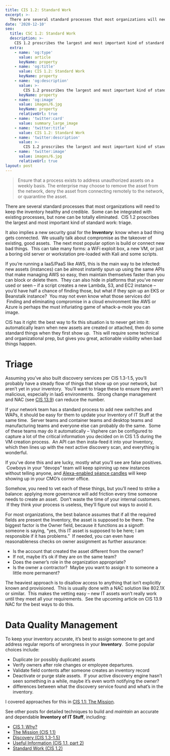```yaml
---
title: CIS 1.2: Standard Work
excerpt: >-
  There are several standard processes that most organizations will need to keep the inventory healthy and credible.  Some can be integrated with existing processes, but none can be totally eliminated.  CIS 1.2 proscribes the largest and most important kind of standard work: triage.  
date: '2020-12-10'
seo:
  title: CSC 1.2: Standard Work
  description: >-
    CIS 1.2 proscribes the largest and most important kind of standard work: triage. 
  extra:
    - name: 'og:type'
      value: article
      keyName: property
    - name: 'og:title'
      value: CIS 1.2: Standard Work
      keyName: property
    - name: 'og:description'
      value: >-
        CIS 1.2 proscribes the largest and most important kind of standard work: triage. 
      keyName: property
    - name: 'og:image'
      value: images/6.jpg
      keyName: property
      relativeUrl: true
    - name: 'twitter:card'
      value: summary_large_image
    - name: 'twitter:title'
      value: CIS 1.2: Standard Work
    - name: 'twitter:description'
      value: >-
        CIS 1.2 proscribes the largest and most important kind of standard work: triage. 
    - name: 'twitter:image'
      value: images/6.jpg
      relativeUrl: true
layout: post
---
```

> Ensure that a process exists to address unauthorized assets on a weekly basis. The enterprise may choose to remove the asset from the network, deny the asset from connecting remotely to the network, or quarantine the asset.


There are several standard processes that most organizations will need to keep the inventory healthy and credible.  Some can be integrated with existing processes, but none can be totally eliminated.  CIS 1.2 proscribes the largest and most important kind of standard work: triage.  

It also implies a new security goal for the **Inventory**: know when a bad thing gets connected.  We usually talk about compromise as the takeover of existing, good assets.  The next most popular option is build or connect new bad things.  This can take many forms: a WiFi exploit box, a new VM, or just a boring old server or workstation pre-loaded with Kali and some scripts.  

If you’re running a IaaS/PaaS like AWS, this is the main way to be infected: new assets (instances) can be almost instantly spun up using the same APIs that make managing AWS so easy, then maintain themselves faster than you can block or delete them.  They can also hide in platforms that you’ve never used or seen – if a script creates a new Lambda, S3, and EC2 instance – you’d have half a chance of finding those, but what if they spin up an EKS or Beanstalk instance?  You may not even know what those services do!  Finding and eliminating compromise in a cloud environment like AWS or Azure is perhaps the must infuriating game of whack-a-mole you can image.  

CIS has it right: the best way to fix this situation is to never get into it: automatically learn when new assets are created or attached, then do some standard things when they first show up.  This will require some technical and organizational prep, but gives you great, actionable visibility when bad things happen.  

# Triage

Assuming you’ve also built discovery services per CIS 1.3-1.5, you’ll probably have a steady flow of things that show up on your network, but aren’t yet in your inventory.  You’ll want to triage these to ensure they aren’t malicious, especially in IaaS environments.  Strong change management and NAC (see [CIS 13.9](/cis13_9)) can reduce the number.  

If your network team has a standard process to add new switches and WAPs, it should be easy for them to update your Inventory of IT Stuff at the same time.  Server teams and container teams and desktop teams and manufacturing teams and everyone else can probably do the same.  Some of these teams may do it automatically – Vsphere can be configured to capture a lot of the critical information you decided on in CIS 1.5 during the VM creation process.  An API can then insta-feed it into your Inventory, which then lines up with the next active discovery scan, and everything is wonderful.  

If you’ve done this and are lucky, mostly what you’ll see are false positives.  Cowboys in your “devops” team will keep spinning up new instances without telling anyone, and [Alexa-enabled séance candles](https://www.kickstarter.com/projects/candletouch/candle-touch-the-first-smart-connected-real-flame-candle) will keep showing up in your CMO’s corner office.  

Somehow, you need to vet each of these things, but you’ll need to strike a balance: applying more governance will add friction every time someone needs to create an asset.  Don’t waste the time of your internal customers.  If they think your process is useless, they’ll figure out ways to avoid it.  

For most organizations, the best balance assumes that if all the required fields are present the Inventory, the asset is supposed to be there.  The biggest factor is the Owner field, because it functions as a signoff: someone is saying, “yes, this IT asset is supposed to be here; I am responsible if it has problems.”  If needed, you can even have reasonableness checks on owner assignment as further assurance:

*   Is the account that created the asset different from the owner?  
*   If not, maybe it’s ok if they are on the same team?  
*   Does the owner’s role in the organization appropriate?  
*   Is the owner a contractor?  Maybe you want to assign it to someone a little more permanent?  

The heaviest approach is to disallow access to anything that isn’t explicitly known and provisioned.  This is usually done with a NAC solution like 802.1X or similar.  This makes the vetting easy – new IT assets won’t really work until they meet all your requirements.  See the upcoming article on CIS 13.9 NAC for the best ways to do this.  

# Data Quality Management

To keep your inventory accurate, it’s best to assign someone to get and address regular reports of wrongness in your **Inventory**.  Some popular choices include:

*   Duplicate (or possibly duplicate) assets
*   Verify owners after role changes or employee departures.  
*   Validate field contents after someone creates an inventory record
*   Deactivate or purge stale assets.  If your active discovery engine hasn’t seen something in a while, maybe it’s even worth notifying the owner?
*   differences between what the discovery service found and what’s in the inventory.  

I covered approaches for this in [CIS 1.1: The Mission](/cis1_1).  

See other posts for detailed techniques to build and _maintain_ an accurate and dependable **Inventory of IT Stuff**, including:

*   [CIS 1: Why?](/cis1/)
*   [The Mission (CIS 1.1)](/cis1_1/)
*   [Discovery (CIS 1.3-1.5)](/cis1_3-5/)
*   [Useful Information (CIS 1.1, part 2)](/cis1_1_2/)
*   [Standard Work (CIS 1.2)](/cis1_2/)